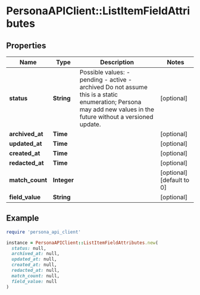 # PersonaAPIClient::ListItemFieldAttributes

## Properties

| Name | Type | Description | Notes |
| ---- | ---- | ----------- | ----- |
| **status** | **String** | Possible values: - pending - active - archived  Do not assume this is a static enumeration; Persona may add new values in the future without a versioned update. | [optional] |
| **archived_at** | **Time** |  | [optional] |
| **updated_at** | **Time** |  | [optional] |
| **created_at** | **Time** |  | [optional] |
| **redacted_at** | **Time** |  | [optional] |
| **match_count** | **Integer** |  | [optional][default to 0] |
| **field_value** | **String** |  | [optional] |

## Example

```ruby
require 'persona_api_client'

instance = PersonaAPIClient::ListItemFieldAttributes.new(
  status: null,
  archived_at: null,
  updated_at: null,
  created_at: null,
  redacted_at: null,
  match_count: null,
  field_value: null
)
```

